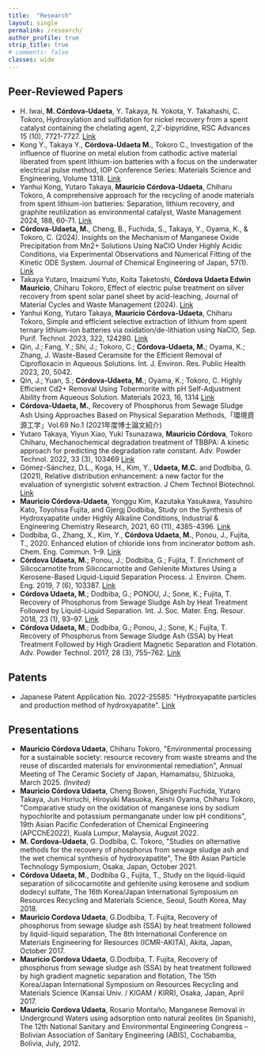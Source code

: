 ```yaml
---
title:  "Research"
layout: single
permalink: /research/
author_profile: true
strip_title: true
# comments: false
classes: wide
---
```

## Peer-Reviewed Papers
- H. Iwai, **M. Córdova-Udaeta**, Y. Takaya, N. Yokota, Y. Takahashi, C. Tokoro, Hydroxylation and sulfidation for nickel recovery from a spent catalyst containing the chelating agent, 2,2′-bipyridine, RSC Advances 15 (10), 7721-7727. [Link](https://doi.org/10.1039/D5RA00470E)
- Kong Y., Takaya Y., **Córdova-Udaeta M.**, Tokoro C., Investigation of the influence of fluorine on metal elution from cathodic active material liberated from spent lithium-ion batteries with a focus on the underwater electrical pulse method, IOP Conference Series: Materials Science and Engineering, Volume 1318. [Link](https://iopscience.iop.org/article/10.1088/1757-899X/1318/1/012050)
- Yanhui Kong, Yutaro Takaya, **Mauricio Córdova-Udaeta**, Chiharu Tokoro, A comprehensive approach for the recycling of anode materials from spent lithium-ion batteries: Separation, lithium recovery, and graphite reutilization as environmental catalyst, Waste Management 2024, 188, 60-71. [Link](https://doi.org/10.1016/j.wasman.2024.07.033)
- **Córdova-Udaeta, M.**, Cheng, B., Fuchida, S., Takaya, Y., Oyama, K., & Tokoro, C. (2024). Insights on the Mechanism of Manganese Oxide Precipitation from Mn2+ Solutions Using NaClO Under Highly Acidic Conditions, via Experimental Observations and Numerical Fitting of the Kinetic ODE System. Journal of Chemical Engineering of Japan, 57(1). [Link](https://doi.org/10.1080/00219592.2024.2366409)
- Takaya Yutaro, Imaizumi Yuto, Koita Taketoshi, **Córdova Udaeta Edwin Mauricio**, Chiharu Tokoro, Effect of electric pulse treatment on silver recovery from spent solar panel sheet by acid-leaching, Journal of Material Cycles and Waste Management (2024). [Link](https://doi.org/10.1007/s10163-024-01951-5)
- Yanhui Kong, Yutaro Takaya, **Mauricio Córdova-Udaeta**, Chiharu Tokoro, Simple and efficient selective extraction of lithium from spent ternary lithium-ion batteries via oxidation/de-lithiation using NaClO, Sep. Purif. Technol. 2023, 322, 124280. [Link](https://doi.org/10.1016/j.seppur.2023.124280)
- Qin, J.; Fang, Y.; Shi, J.; Tokoro, C.; **Córdova-Udaeta, M.**; Oyama, K.; Zhang, J. Waste-Based Ceramsite for the Efficient Removal of Ciprofloxacin in Aqueous Solutions. Int. J. Environ. Res. Public Health 2023, 20, 5042.
- Qin, J.; Yuan, S.; **Córdova-Udaeta, M.**; Oyama, K.; Tokoro, C. Highly Efficient Cd2+ Removal Using Tobermorite with pH Self-Adjustment Ability from Aqueous Solution. Materials 2023, 16, 1314 [Link](https://doi.org/10.3390/ma16031314) 
- **Córdova-Udaeta, M.**, Recovery of Phosphorus from Sewage Sludge Ash Using Approaches Based on Physical Separation Methods,「環境資源工学」Vol.69 No.1 (2021年度博士論文紹介)
- Yutaro Takaya, Yiyun Xiao, Yuki Tsunazawa, **Mauricio Córdova**, Tokoro Chiharu, Mechanochemical degradation treatment of TBBPA: A kinetic approach for predicting the degradation rate constant. Adv. Powder Technol. 2022, 33 (3), 103469 [Link](https://doi.org/10.1016/j.apt.2022.103469)
- Gómez-Sánchez, D.L., Koga, H., Kim, Y., **Udaeta, M.C.** and Dodbiba, G. (2021), Relative distribution enhancement: a new factor for the evaluation of synergistic solvent extraction. J Chem Technol Biotechnol. [Link](https://doi.org/10.1002/jctb.6831)
- **Mauricio Córdova-Udaeta**, Yonggu Kim, Kazutaka Yasukawa, Yasuhiro Kato, Toyohisa Fujita, and Gjergj Dodbiba, Study on the Synthesis of Hydroxyapatite under Highly Alkaline Conditions, Industrial & Engineering Chemistry Research, 2021, 60 (11), 4385-4396. [Link](https://doi.org/10.1021/acs.iecr.0c05969)
- Dodbiba, G., Zhang, X., Kim, Y., **Córdova Udaeta, M.**, Ponou, J., Fujita, T., 2020. Enhanced elution of chloride ions from incinerator bottom ash. Chem. Eng. Commun. 1–9. [Link](https://doi.org/10.1080/00986445.2020.1811698)
- **Córdova Udaeta, M.**; Ponou, J.; Dodbiba, G.; Fujita, T. Enrichment of Silicocarnotite from Silicocarnotite
and Gehlenite Mixtures Using a Kerosene-Based Liquid-Liquid Separation Process. J. Environ. Chem. Eng.
2019, 7 (6), 103387. [Link](https://doi.org/10.1016/j.jece.2019.103387)
- **Córdova Udaeta, M.**; Dodbiba, G.; PONOU, J.; Sone, K.; Fujita, T. Recovery of Phosphorus from Sewage
Sludge Ash by Heat Treatment Followed by Liquid-Liquid Separation. Int. J. Soc. Mater. Eng. Resour.
2018, 23 (1), 93–97. [Link](https://doi.org/10.5188/ijsmer.23.93)
- **Córdova Udaeta, M.**; Dodbiba, G.; Ponou, J.; Sone, K.; Fujita, T. Recovery of Phosphorus from Sewage
Sludge Ash (SSA) by Heat Treatment Followed by High Gradient Magnetic Separation and Flotation. Adv.
Powder Technol. 2017, 28 (3), 755–762. [Link](https://doi.org/10.1016/j.apt.2016.11.023)

## Patents
- Japanese Patent Application No. 2022-25585: "Hydroxyapatite particles and production method of hydroxyapatite". [Link](https://www.j-platpat.inpit.go.jp/c1800/PU/JP-2022-025585/692ED4E05215C781CD17D9D50D65242134FAD68B06E7C52D5AE1156F3C0362D9/11/ja)

## Presentations
- **Mauricio Córdova Udaeta**, Chiharu Tokoro, "Environmental processing for a sustainable society: resource recovery from waste streams and the reuse of discarded materials for environmental remediation", Annual Meeting of The Ceramic Society of Japan, Hamamatsu, Shizuoka, March 2025. *(Invited)*
- **Mauricio Córdova Udaeta**, Cheng Bowen, Shigeshi Fuchida, Yutaro Takaya, Jun Horiuchi, Hiroyuki Masuoka, Keishi Oyama, Chiharu Tokoro, "Comparative study on the oxidation of manganese ions by sodium hypochlorite and potassium permanganate under low pH conditions", 19th Asian Pacific Confederation of Chemical Engineering (APCChE2022), Kuala Lumpur, Malaysia, August 2022.
- **M. Cordova-Udaeta**, G. Dodbiba, C. Tokoro, "Studies on alternative methods for the recovery of phosphorus from sewage sludge ash and the wet chemical synthesis of hydroxyapatite", The 8th Asian Particle Technology Symposium, Osaka, Japan, October 2021.
- **Córdova Udaeta, M.**, Dodbiba G., Fujita, T., Study on the liquid-liquid separation of silicocarnotite and gehlenite using kerosene and sodium dodecyl sulfate, The 16th Korea/Japan International Symposium on Resources Recycling and Materials Science, Seoul, South Korea, May 2018. 
- **Mauricio Cordova Udaeta**, G.Dodbiba, T. Fujita, Recovery of phosphorus from sewage sludge ash (SSA) by heat treatment followed by liquid-liquid separation, The 8th International Conference on Materials Engineering for Resources (ICMR-AKITA), Akita, Japan, October 2017. 
- **Mauricio Cordova Udaeta**, G.Dodbiba, T. Fujita, Recovery of phosphorus from sewage sludge ash (SSA) by heat treatment followed by high gradient magnetic separation and flotation, The 15th Korea/Japan International Symposium on Resources Recycling and Materials Science (Kansai Univ. / KIGAM / KIRR), Osaka, Japan, April 2017. 
- **Mauricio Cordova Udaeta**, Rosario Montaño, Manganese Removal in Underground Waters using adsorption onto natural zeolites (in Spanish), The 12th National Sanitary and Environmental Engineering Congress – Bolivian Association of Sanitary Engineering (ABIS), Cochabamba, Bolivia, July, 2012.
